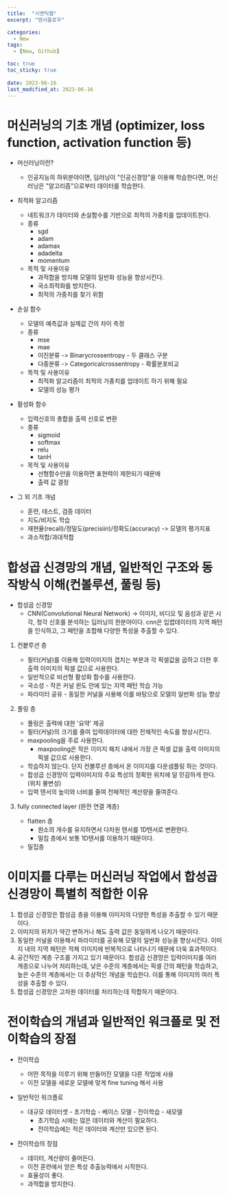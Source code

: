 ```yaml
---
title:  "시멘틱웹"
excerpt: "텐서플로우"

categories:
  - New
tags:
  - [New, Github]

toc: true
toc_sticky: true
 
date: 2023-06-16
last_modified_at: 2023-06-16
---
```


# 머신러닝의 기초 개념 (optimizer, loss function, activation function 등)

- 머신러닝이란?
    - 인공지능의 하위분야이면, 딥러닝이 "인공신경망"을 이용해 학습한다면, 머신러닝은 "알고리즘"으로부터 데이터를 학습한다. 

- 최적화 알고리즘 
    - 네트워크가 데이터와 손실함수를 기반으로 최적의 가중치를 업데이트한다. 
    - 종류 
        - sgd
        - adam
        - adamax
        - adadelta
        - momentum 
    - 목적 및 사용이유
        - 과적합을 방지해 모델의 일반화 성능을 향상시킨다. 
        - 국소최적화를 방지한다. 
        - 최적의 가중치를 찾기 위함

- 손실 함수 
    - 모델의 예측값과 실제값 간의 차이 측정 
    - 종류 
        - mse 
        - mae 
        - 이진분류 -> Binarycrossentropy   - 두 클래스 구분
        - 다중분류 -> Categoricalcrossentropy - 확률분포비교
    - 목적 및 사용이유
        - 최적화 알고리즘이 최적의 가중치를 업데이트 하기 위해 필요
        - 모델의 성능 평가 

- 활성화 함수 
    - 입력신호의 총합을 출력 신호로 변환 
    - 종류 
        - sigmoid 
        - softmax
        - relu
        - tanH 
    - 목적 및 사용이유 
        - 선형함수만을 이용하면 표현력이 제한되기 때문에 
        - 출력 값 결정 

- 그 외 기초 개념 
    - 훈련, 테스트, 검증 데이터 
    - 지도/비지도 학습 
    - 재현율(recall)/정밀도(precisiin)/정확도(accuracy) -> 모델의 평가지표 
    - 과소적합/과대적합 

# 합성곱 신경망의 개념, 일반적인 구조와 동작방식 이해(컨볼루션, 풀링 등)

- 합성곱 신경망 
    - CNN(Convolutional Neural Network) -> 이미지, 비디오 및 음성과 같은 시각, 청각 신호를 분석하는 딥러닝의 한분야이다. cnn은 입렵데이터의 지역 패턴을 인식하고, 그 패턴을 조합해 다양한 특성을 추출할 수 있다. 
1. 컨봍루션 층 
    - 필터(커널)를 이용해 입력이미지의 겹치는 부분과 각 픽셀값을 곱하고 더한 후 출력 이미지의 픽셀 값으로 사용한다. 
    - 일반적으로 비선형 활성화 함수를 사용한다. 
    - 국소성 - 작은 커널 윈도 안에 있는 지역 패턴 학습 가능
    - 파라미터 공유 - 동일한 커널을 사용해 이를 바탕으로 모델의 일반화 성능 향상 

2. 풀링 층 
    - 풀링은 출력에 대한 '요약' 제공 
    - 필터(커널)의 크기를 줄여 입력데이터에 대한 전체적인 속도를 향상시킨다.
    - maxpooling을 주로 사용한다. 
        - maxpooling은 작은 이미지 패치 내에서 가장 큰 픽셀 값을 출력 이미지의 픽셀 값으로 사용한다. 
    - 학습하지 않는다. 단지 컨볼루션 층에서 온 이미지를 다운샘플링 하는 것이다.
    - 합성곱 신경망이 입력이미지의 주요 특성의 정확한 위치에 덜 민감하게 한다. (위치 불변성)
    - 입력 텐서의 높이와 너비를 줄여 전체적인 계산량을 줄여준다. 

3. fully connected layer (완전 연결 계층)
    - flatten 층 
        - 원소의 개수를 유지하면서 다차원 텐서를 1D텐서로 변환한다. 
        - 밀집 층에서 보통 1D텐서를 이용하기 때문이다. 
    - 밀집층 

# 이미지를 다루는 머신러닝 작업에서 합성곱 신경망이 특별히 적합한 이유 

1. 합성곱 신경망은 합성곱 층을 이용해 이미지의 다양한 특성을 추출할 수 있기 때문이다. 
2. 이미지의 위치가 약간 변하거나 해도 출력 값은 동일하게 나오기 때문이다.
3. 동일한 커널을 이용해서 파라미터를 공유해 모델의 일반화 성능을 향상시킨다. 이미지 내의 지역 패턴은 적체 이미지에 반복적으로 나타나기 때문에 더욱 효과적이다. 
4. 공간적인 계층 구조를 가지고 있기 때문이다. 합성곱 신경망은 입력이미지를 여러 계층으로 나누어 처리하는데, 낮은 수준의 계층에서는 픽셀 간의 패턴을 학습하고, 높은 수준의 계층에서는 더 추상적인 개념을 학습한다. 이를 통해 이미지의 여러 특성을 추출할 수 있다.
5. 합성곱 신경망은 고차원 데이터를 처리하는데 적합하기 때문이다. 

# 전이학습의 개념과 일반적인 워크플로 및 전이학습의 장점 

- 전이학습 
    - 어떤 목적을 이루기 위해 만들어진 모델을 다른 작업에 사용 
    - 이전 모델을 새로운 모델에 맞게 fine tuning 해서 사용 

- 일반적인 워크플로 
    - 대규모 데이터셋 - 초기학습 - 베이스 모델 - 전이학습 - 새모델 
        - 초기학습 시에는 많은 데이터와 계산이 필요하다. 
        - 전이학습에는 적은 데이터와 계산만 있으면 된다. 

- 전이학습의 장점 
    - 데이터, 계산량이 줄어든다. 
    - 이전 훈련에서 얻은 특성 추출능력에서 시작한다. 
    - 효율성이 좋다. 
    - 과적합을 방지한다. 
